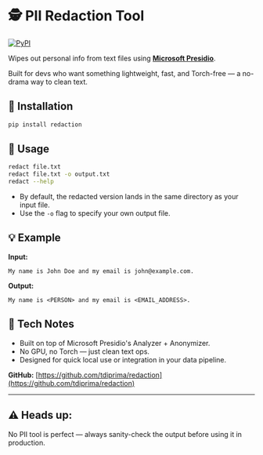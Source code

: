 # 🕵️ PII Redaction Tool

[![PyPI](https://img.shields.io/pypi/v/redaction.svg)](https://pypi.org/project/redaction/)

Wipes out personal info from text files using **[Microsoft Presidio](https://github.com/microsoft/presidio)**.

Built for devs who want something lightweight, fast, and Torch-free — a no-drama way to clean text.

## 🚀 Installation

```bash
pip install redaction
````

## 🧹 Usage

```bash
redact file.txt
redact file.txt -o output.txt
redact --help
```

* By default, the redacted version lands in the same directory as your input file.
* Use the `-o` flag to specify your own output file.

## 💡 Example

**Input:**

```
My name is John Doe and my email is john@example.com.
```

**Output:**

```
My name is <PERSON> and my email is <EMAIL_ADDRESS>.
```

## 🧠 Tech Notes

* Built on top of Microsoft Presidio's Analyzer + Anonymizer.
* No GPU, no Torch — just clean text ops.
* Designed for quick local use or integration in your data pipeline.

**GitHub:** [https://github.com/tdiprima/redaction](https://github.com/tdiprima/redaction)

---

## ⚠️ Heads up:
No PII tool is perfect — always sanity-check the output before using it in production.

